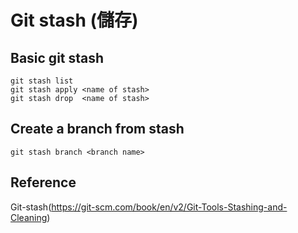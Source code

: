 # Git stash (儲存)

## Basic git stash
    git stash list
    git stash apply <name of stash>
    git stash drop  <name of stash>


## Create a branch from stash
    git stash branch <branch name> 



## Reference
Git-stash(https://git-scm.com/book/en/v2/Git-Tools-Stashing-and-Cleaning)
   
